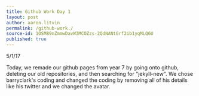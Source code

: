 ```yaml
---
title: Github Work Day 1
layout: post
author: aaron.litvin
permalink: /github-work./
source-id: 1OSM89nZmmwDavW3MCOZzs-2QdNANtGrf2ib1yqMLQ6U
published: true
---
```

5/1/17

Today, we remade our github pages from year 7 by going onto github, deleting our old repositories, and then searching for "jekyll-new". We chose barryclark's coding and changed the coding by removing all of his details like his twitter and we changed the avatar.


